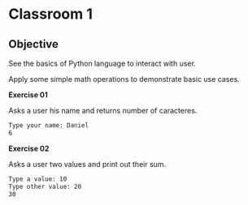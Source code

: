 # Classroom 1

## Objective

See the basics of Python language to interact with user.

Apply some simple math operations to demonstrate basic use cases.

 **Exercise 01**

Asks a user his name and returns number of caracteres.

```bash
Type your name: Daniel
6
```

**Exercise 02**

Asks a user two values and print out their sum. 

```bash
Type a value: 10
Type other value: 20
30
```

